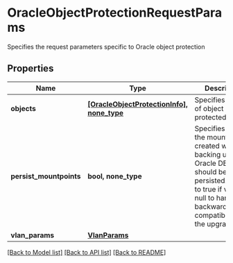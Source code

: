 # OracleObjectProtectionRequestParams

Specifies the request parameters specific to Oracle object protection

## Properties
Name | Type | Description | Notes
------------ | ------------- | ------------- | -------------
**objects** | [**[OracleObjectProtectionInfo], none_type**](OracleObjectProtectionInfo.md) | Specifies the list of object ids to be protected. | 
**persist_mountpoints** | **bool, none_type** | Specifies whether the mountpoints created while backing up Oracle DBs should be persisted.Defaults to true if value is null to handle the backward compatibility for the upgrade case. | [optional]  if omitted the server will use the default value of True
**vlan_params** | [**VlanParams**](VlanParams.md) |  | [optional] 

[[Back to Model list]](../README.md#documentation-for-models) [[Back to API list]](../README.md#documentation-for-api-endpoints) [[Back to README]](../README.md)


